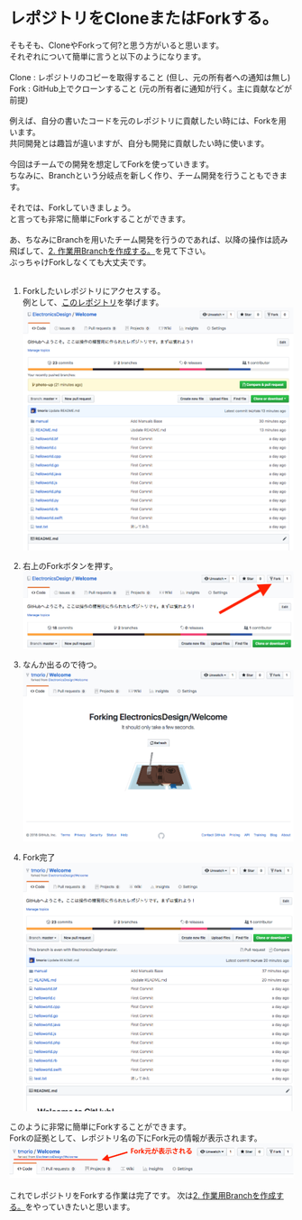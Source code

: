 # レポジトリをCloneまたはForkする。
そもそも、CloneやForkって何?と思う方がいると思います。  
それぞれについて簡単に言うと以下のようになります。  
<br />
Clone : レポジトリのコピーを取得すること (但し、元の所有者への通知は無し)  
Fork : GitHub上でクローンすること (元の所有者に通知が行く。主に貢献などが前提)  
<br />
例えば、自分の書いたコードを元のレポジトリに貢献したい時には、Forkを用います。  
共同開発とは趣旨が違いますが、自分も開発に貢献したい時に使います。  
<br />
今回はチームでの開発を想定してForkを使っていきます。  
ちなみに、Branchという分岐点を新しく作り、チーム開発を行うこともできます。  
<br />
それでは、Forkしていきましょう。  
と言っても非常に簡単にForkすることができます。  
<br />
あ、ちなみにBranchを用いたチーム開発を行うのであれば、以降の操作は読み飛ばして、[2. 作業用Branchを作成する。](https://github.com/ElectronicsDesign/Welcome/blob/master/manual/2.md)を見て下さい。  
ぶっちゃけForkしなくても大丈夫です。  
<br />

1. Forkしたいレポジトリにアクセスする。  
例として、[このレポジトリ](https://github.com/ElectronicsDesign/Welcome)を挙げます。  
![10](https://github.com/ElectronicsDesign/Welcome/blob/photo-up/img/di10.png?raw=true "10")  

2. 右上のForkボタンを押す。  
![1](https://github.com/ElectronicsDesign/Welcome/blob/photo-up/img/di1.png?raw=true "1")  

3. なんか出るので待つ。  
![11](https://github.com/ElectronicsDesign/Welcome/blob/photo-up/img/di11.png?raw=true "11")  

4. Fork完了  
![12](https://github.com/ElectronicsDesign/Welcome/blob/photo-up/img/di12.png?raw=true "12")  

このように非常に簡単にForkすることができます。  
Forkの証拠として、レポジトリ名の下にFork元の情報が表示されます。  
![13](https://github.com/ElectronicsDesign/Welcome/blob/photo-up/img/di13.png?raw=true "13")  
<br />
これでレポジトリをForkする作業は完了です。
次は[2. 作業用Branchを作成する。](https://github.com/ElectronicsDesign/Welcome/blob/master/manual/2.md)をやっていきたいと思います。
